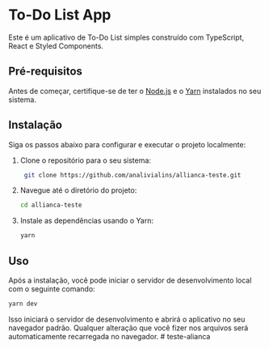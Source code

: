 # To-Do List App

Este é um aplicativo de To-Do List simples construído com TypeScript, React e Styled Components.

## Pré-requisitos

Antes de começar, certifique-se de ter o [Node.js](https://nodejs.org/) e o [Yarn](https://yarnpkg.com/) instalados no seu sistema.

## Instalação

Siga os passos abaixo para configurar e executar o projeto localmente:

1. Clone o repositório para o seu sistema:

   ```bash
    git clone https://github.com/analivialins/allianca-teste.git
    ```

2. Navegue até o diretório do projeto:
    ```bash
    cd allianca-teste
    ```

2. Instale as dependências usando o Yarn:
    ```bash
    yarn 
    ```
## Uso

Após a instalação, você pode iniciar o servidor de desenvolvimento local com o seguinte comando:
```bash
yarn dev
```

Isso iniciará o servidor de desenvolvimento e abrirá o aplicativo no seu navegador padrão. Qualquer alteração que você fizer nos arquivos será automaticamente recarregada no navegador.
#   t e s t e - a l i a n c a  
 